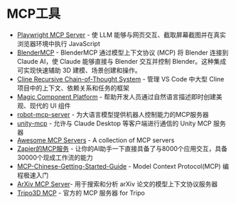 # MCP工具

- [Playwright MCP Server](https://github.com/executeautomation/mcp-playwright.git) - 使 LLM 能够与网页交互、截取屏幕截图并在真实浏览器环境中执行 JavaScript
- [BlenderMCP](https://github.com/ahujasid/blender-mcp.git) - BlenderMCP 通过模型上下文协议 (MCP) 将 Blender 连接到 Claude AI，使 Claude 能够直接与 Blender 交互并控制 Blender。这种集成可实现快速辅助 3D 建模、场景创建和操作。
- [Cline Recursive Chain-of-Thought System](https://github.com/RPG-fan/Cline-Recursive-Chain-of-Thought-System-CRCT-.git) - 管理 VS Code 中大型 Cline 项目中的上下文、依赖关系和任务的框架
- [Magic Component Platform](https://github.com/21st-dev/magic-mcp.git) - 帮助开发人员通过自然语言描述即时创建美观、现代的 UI 组件
- [robot-mcp-server](https://github.com/showkeyjar/robot-mcp-server.git) - 为大语言模型提供机器人控制能力的MCP服务器
- [unity-mcp](https://github.com/justinpbarnett/unity-mcp.git) - 允许与 Claude Desktop 等客户端进行通信的 Unity MCP 服务器
- [Awesome MCP Servers](https://github.com/punkpeye/awesome-mcp-servers.git) - A collection of MCP servers
- [Zapier的MCP服务](https://zapier.com/mcp) - 让你的AI助手一下直接具备了与8000个应用交互，具备30000个现成工作流的能力
- [MCP-Chinese-Getting-Started-Guide](https://github.com/liaokongVFX/MCP-Chinese-Getting-Started-Guide.git) - Model Context Protocol(MCP) 编程极速入门
- [ArXiv MCP Server](https://github.com/blazickjp/arxiv-mcp-server.git)- 用于搜索和分析 arXiv 论文的模型上下文协议服务器
- [Tripo3D MCP](https://github.com/VAST-AI-Research/tripo-mcp.git) - 官方的 MCP 服务器 for Tripo
